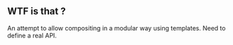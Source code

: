 ## WTF is that ?

An attempt to allow compositing in a modular way using templates. Need to define a real API.

